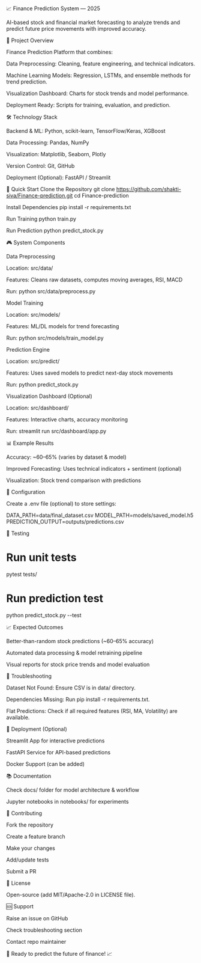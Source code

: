 📈 Finance Prediction System — 2025

AI-based stock and financial market forecasting to analyze trends and predict future price movements with improved accuracy.

🎯 Project Overview

Finance Prediction Platform that combines:

Data Preprocessing: Cleaning, feature engineering, and technical indicators.

Machine Learning Models: Regression, LSTMs, and ensemble methods for trend prediction.

Visualization Dashboard: Charts for stock trends and model performance.

Deployment Ready: Scripts for training, evaluation, and prediction.


🛠️ Technology Stack

Backend & ML: Python, scikit-learn, TensorFlow/Keras, XGBoost

Data Processing: Pandas, NumPy

Visualization: Matplotlib, Seaborn, Plotly

Version Control: Git, GitHub

Deployment (Optional): FastAPI / Streamlit

🚀 Quick Start
Clone the Repository
git clone https://github.com/shakti-siva/Finance-prediction.git
cd Finance-prediction

Install Dependencies
pip install -r requirements.txt

Run Training
python train.py

Run Prediction
python predict_stock.py

🎮 System Components

Data Preprocessing

Location: src/data/

Features: Cleans raw datasets, computes moving averages, RSI, MACD

Run: python src/data/preprocess.py

Model Training

Location: src/models/

Features: ML/DL models for trend forecasting

Run: python src/models/train_model.py

Prediction Engine

Location: src/predict/

Features: Uses saved models to predict next-day stock movements

Run: python predict_stock.py

Visualization Dashboard (Optional)

Location: src/dashboard/

Features: Interactive charts, accuracy monitoring

Run: streamlit run src/dashboard/app.py

📊 Example Results

Accuracy: ~60–65% (varies by dataset & model)

Improved Forecasting: Uses technical indicators + sentiment (optional)

Visualization: Stock trend comparison with predictions

🔧 Configuration

Create a .env file (optional) to store settings:

DATA_PATH=data/final_dataset.csv
MODEL_PATH=models/saved_model.h5
PREDICTION_OUTPUT=outputs/predictions.csv

🧪 Testing
# Run unit tests
pytest tests/

# Run prediction test
python predict_stock.py --test

📈 Expected Outcomes

Better-than-random stock predictions (~60–65% accuracy)

Automated data processing & model retraining pipeline

Visual reports for stock price trends and model evaluation

🐛 Troubleshooting

Dataset Not Found: Ensure CSV is in data/ directory.

Dependencies Missing: Run pip install -r requirements.txt.

Flat Predictions: Check if all required features (RSI, MA, Volatility) are available.

🚀 Deployment (Optional)

Streamlit App for interactive predictions

FastAPI Service for API-based predictions

Docker Support (can be added)

📚 Documentation

Check docs/ folder for model architecture & workflow

Jupyter notebooks in notebooks/ for experiments

🤝 Contributing

Fork the repository

Create a feature branch

Make your changes

Add/update tests

Submit a PR

📄 License

Open-source (add MIT/Apache-2.0 in LICENSE file).

🆘 Support

Raise an issue on GitHub

Check troubleshooting section

Contact repo maintainer

🎯 Ready to predict the future of finance! 📈
